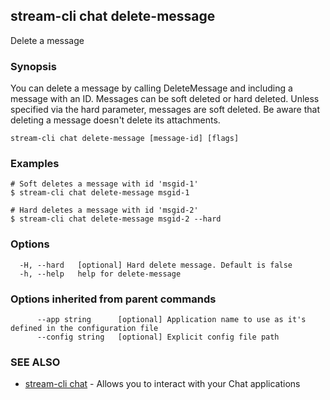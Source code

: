 ## stream-cli chat delete-message

Delete a message

### Synopsis

You can delete a message by calling DeleteMessage and including a message
with an ID. Messages can be soft deleted or hard deleted. Unless specified
via the hard parameter, messages are soft deleted. Be aware that deleting
a message doesn't delete its attachments. 


```
stream-cli chat delete-message [message-id] [flags]
```

### Examples

```
# Soft deletes a message with id 'msgid-1'
$ stream-cli chat delete-message msgid-1

# Hard deletes a message with id 'msgid-2'
$ stream-cli chat delete-message msgid-2 --hard

```

### Options

```
  -H, --hard   [optional] Hard delete message. Default is false
  -h, --help   help for delete-message
```

### Options inherited from parent commands

```
      --app string      [optional] Application name to use as it's defined in the configuration file
      --config string   [optional] Explicit config file path
```

### SEE ALSO

* [stream-cli chat](stream-cli_chat.md)	 - Allows you to interact with your Chat applications


